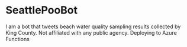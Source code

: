 # SeattlePooBot
I am a bot that tweets beach water quality sampling results collected by King County. Not affiliated with any public agency.
Deploying to Azure Functions

